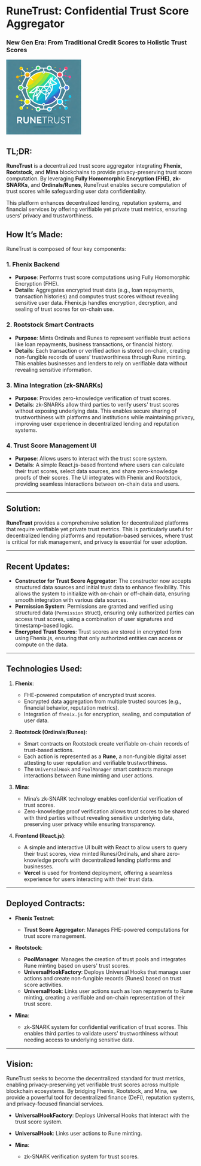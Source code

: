 # RuneTrust: Confidential Trust Score Aggregator

### New Gen Era: From Traditional Credit Scores to Holistic Trust Scores

<img src="./docs/Logo.png" alt="Image Description" width="200" />


## TL;DR:
**RuneTrust** is a decentralized trust score aggregator integrating **Fhenix**, **Rootstock**, and **Mina** blockchains to provide privacy-preserving trust score computation. By leveraging **Fully Homomorphic Encryption (FHE)**, **zk-SNARKs**, and **Ordinals/Runes**, RuneTrust enables secure computation of trust scores while safeguarding user data confidentiality.

This platform enhances decentralized lending, reputation systems, and financial services by offering verifiable yet private trust metrics, ensuring users’ privacy and trustworthiness.

## How It’s Made:

RuneTrust is composed of four key components:

### 1. Fhenix Backend
- **Purpose**: Performs trust score computations using Fully Homomorphic Encryption (FHE).
- **Details**: Aggregates encrypted trust data (e.g., loan repayments, transaction histories) and computes trust scores without revealing sensitive user data. Fhenix.js handles encryption, decryption, and sealing of trust scores for on-chain use.

### 2. Rootstock Smart Contracts
- **Purpose**: Mints Ordinals and Runes to represent verifiable trust actions like loan repayments, business transactions, or financial history.
- **Details**: Each transaction or verified action is stored on-chain, creating non-fungible records of users’ trustworthiness through Rune minting. This enables businesses and lenders to rely on verifiable data without revealing sensitive information.

### 3. Mina Integration (zk-SNARKs)
- **Purpose**: Provides zero-knowledge verification of trust scores.
- **Details**: zk-SNARKs allow third parties to verify users' trust scores without exposing underlying data. This enables secure sharing of trustworthiness with platforms and institutions while maintaining privacy, improving user experience in decentralized lending and reputation systems.

### 4. Trust Score Management UI
- **Purpose**: Allows users to interact with the trust score system.
- **Details**: A simple React.js-based frontend where users can calculate their trust scores, select data sources, and share zero-knowledge proofs of their scores. The UI integrates with Fhenix and Rootstock, providing seamless interactions between on-chain data and users.

---

## Solution:
**RuneTrust** provides a comprehensive solution for decentralized platforms that require verifiable yet private trust metrics. This is particularly useful for decentralized lending platforms and reputation-based services, where trust is critical for risk management, and privacy is essential for user adoption.

---

## Recent Updates:
- **Constructor for Trust Score Aggregator**: The constructor now accepts structured data sources and initial trust data to enhance flexibility. This allows the system to initialize with on-chain or off-chain data, ensuring smooth integration with various data sources.
- **Permission System**: Permissions are granted and verified using structured data (`Permission` struct), ensuring only authorized parties can access trust scores, using a combination of user signatures and timestamp-based logic.
- **Encrypted Trust Scores**: Trust scores are stored in encrypted form using Fhenix.js, ensuring that only authorized entities can access or compute on the data.

---

## Technologies Used:

1. **Fhenix**:
   - FHE-powered computation of encrypted trust scores.
   - Encrypted data aggregation from multiple trusted sources (e.g., financial behavior, reputation metrics).
   - Integration of `fhenix.js` for encryption, sealing, and computation of user data.

2. **Rootstock (Ordinals/Runes)**:
   - Smart contracts on Rootstock create verifiable on-chain records of trust-based actions.
   - Each action is represented as a **Rune**, a non-fungible digital asset attesting to user reputation and verifiable trustworthiness.
   - The `UniversalHook` and `PoolManager` smart contracts manage interactions between Rune minting and user actions.

3. **Mina**:
   - Mina’s zk-SNARK technology enables confidential verification of trust scores.
   - Zero-knowledge proof verification allows trust scores to be shared with third parties without revealing sensitive underlying data, preserving user privacy while ensuring transparency.

4. **Frontend (React.js)**:
   - A simple and interactive UI built with React to allow users to query their trust scores, view minted Runes/Ordinals, and share zero-knowledge proofs with decentralized lending platforms and businesses.
   - **Vercel** is used for frontend deployment, offering a seamless experience for users interacting with their trust data.

---

## Deployed Contracts:

- **Fhenix Testnet**:
  - **Trust Score Aggregator**: Manages FHE-powered computations for trust score management.

- **Rootstock**:
  - **PoolManager**: Manages the creation of trust pools and integrates Rune minting based on users' trust scores.
  - **UniversalHookFactory**: Deploys Universal Hooks that manage user actions and create non-fungible records (Runes) based on trust score activities.
  - **UniversalHook**: Links user actions such as loan repayments to Rune minting, creating a verifiable and on-chain representation of their trust score.

- **Mina**:
  - zk-SNARK system for confidential verification of trust scores. This enables third parties to validate users' trustworthiness without needing access to underlying sensitive data.

---

## Vision:
RuneTrust seeks to become the decentralized standard for trust metrics, enabling privacy-preserving yet verifiable trust scores across multiple blockchain ecosystems. By bridging Fhenix, Rootstock, and Mina, we provide a powerful tool for decentralized finance (DeFi), reputation systems, and privacy-focused financial services.

  - **UniversalHookFactory**: Deploys Universal Hooks that interact with the trust score system.
  - **UniversalHook**: Links user actions to Rune minting.

- **Mina**:
  - zk-SNARK verification system for trust scores.
